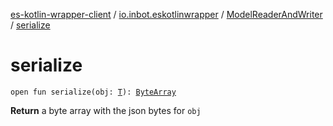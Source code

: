 [es-kotlin-wrapper-client](../../index.md) / [io.inbot.eskotlinwrapper](../index.md) / [ModelReaderAndWriter](index.md) / [serialize](./serialize.md)

# serialize

`open fun serialize(obj: `[`T`](index.md#T)`): `[`ByteArray`](https://kotlinlang.org/api/latest/jvm/stdlib/kotlin/-byte-array/index.html)

**Return**
a byte array with the json bytes for `obj`

